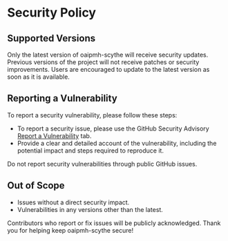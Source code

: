 # Security Policy

## Supported Versions

Only the latest version of oaipmh-scythe will receive security updates. Previous versions of the project will not
receive patches or security improvements. Users are encouraged to update to the latest version as soon as it is
available.

## Reporting a Vulnerability

To report a security vulnerability, please follow these steps:

- To report a security issue, please use the GitHub Security Advisory
    [Report a Vulnerability](https://github.com/afuetterer/oaipmh-scythe/security/advisories/new) tab.
- Provide a clear and detailed account of the vulnerability, including the potential impact and steps required to
    reproduce it.

Do not report security vulnerabilities through public GitHub issues.

## Out of Scope

- Issues without a direct security impact.
- Vulnerabilities in any versions other than the latest.

Contributors who report or fix issues will be publicly acknowledged. Thank you for helping keep oaipmh-scythe secure!
